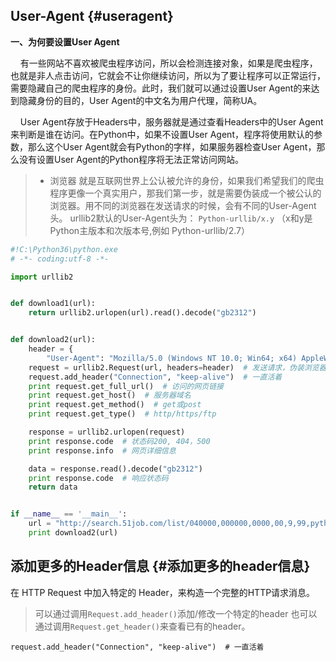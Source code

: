 

## User-Agent {#useragent}

**一、为何要设置User Agent**

    有一些网站不喜欢被爬虫程序访问，所以会检测连接对象，如果是爬虫程序，也就是非人点击访问，它就会不让你继续访问，所以为了要让程序可以正常运行，需要隐藏自己的爬虫程序的身份。此时，我们就可以通过设置User Agent的来达到隐藏身份的目的，User Agent的中文名为用户代理，简称UA。

    User Agent存放于Headers中，服务器就是通过查看Headers中的User Agent来判断是谁在访问。在Python中，如果不设置User Agent，程序将使用默认的参数，那么这个User Agent就会有Python的字样，如果服务器检查User Agent，那么没有设置User Agent的Python程序将无法正常访问网站。

> * 浏览器 就是互联网世界上公认被允许的身份，如果我们希望我们的爬虫程序更像一个真实用户，那我们第一步，就是需要伪装成一个被公认的浏览器。用不同的浏览器在发送请求的时候，会有不同的User-Agent头。 urllib2默认的User-Agent头为：
>   `Python-urllib/x.y`
>   （x和y是Python主版本和次版本号,例如 Python-urllib/2.7）

```py
#!C:\Python36\python.exe
# -*- coding:utf-8 -*-

import urllib2


def download1(url):
    return urllib2.urlopen(url).read().decode("gb2312")


def download2(url):
    header = {
        "User-Agent": "Mozilla/5.0 (Windows NT 10.0; Win64; x64) AppleWebKit/537.36 (KHTML, like Gecko) Chrome/61.0.3163.79 Safari/537.36"}
    request = urllib2.Request(url, headers=header)  # 发送请求，伪装浏览器访问
    request.add_header("Connection", "keep-alive")  # 一直活着
    print request.get_full_url()  # 访问的网页链接
    print request.get_host()  # 服务器域名
    print request.get_method()  # get或post
    print request.get_type()  # http/https/ftp

    response = urllib2.urlopen(request)
    print response.code  # 状态码200, 404，500
    print response.info  # 网页详细信息

    data = response.read().decode("gb2312")
    print response.code  # 响应状态码
    return data


if __name__ == '__main__':
    url = "http://search.51job.com/list/040000,000000,0000,00,9,99,python,2,1.html?lang=c&stype=&postchannel=0000&workyear=99&cotype=99&degreefrom=99&jobterm=99&companysize=99&providesalary=99&lonlat=0%2C0&radius=-1&ord_field=0&confirmdate=9&fromType=&dibiaoid=0&address=&line=&specialarea=00&from=&welfare="
    print download2(url)
```

## 添加更多的Header信息 {#添加更多的header信息}

在 HTTP Request 中加入特定的 Header，来构造一个完整的HTTP请求消息。

> 可以通过调用`Request.add_header()`添加/修改一个特定的header 也可以通过调用`Request.get_header()`来查看已有的header。

```
request.add_header("Connection", "keep-alive")  # 一直活着
```



